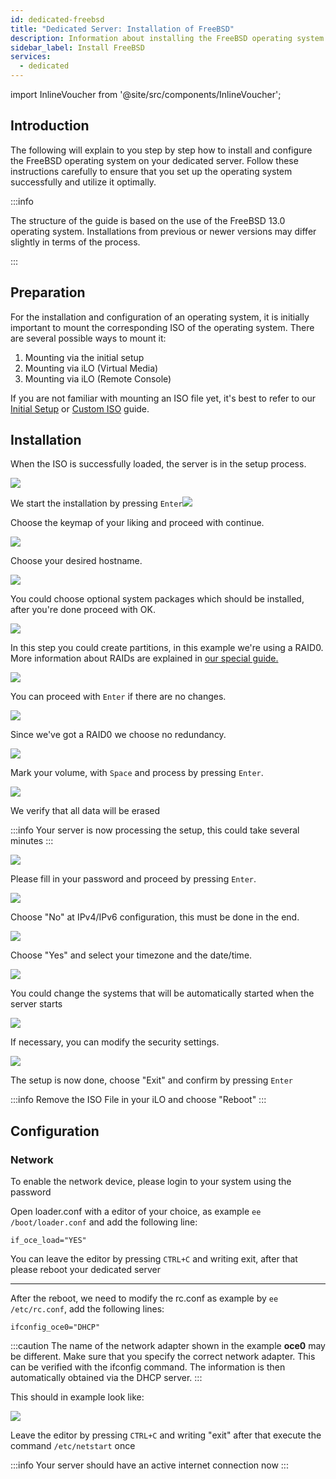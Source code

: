 ```yaml
---
id: dedicated-freebsd
title: "Dedicated Server: Installation of FreeBSD"
description: Information about installing the FreeBSD operating system on your dedicated server from ZAP-Hosting - ZAP-Hosting.com documentation
sidebar_label: Install FreeBSD
services:
  - dedicated
---
```


import InlineVoucher from '@site/src/components/InlineVoucher';

## Introduction

The following will explain to you step by step how to install and configure the FreeBSD operating system on your dedicated server. Follow these instructions carefully to ensure that you set up the operating system successfully and utilize it optimally.

:::info

The structure of the guide is based on the use of the FreeBSD 13.0 operating system. Installations from previous or newer versions may differ slightly in terms of the process.

:::

<InlineVoucher />

## Preparation

For the installation and configuration of an operating system, it is initially important to mount the corresponding ISO of the operating system. There are several possible ways to mount it:

1. Mounting via the initial setup
2. Mounting via iLO (Virtual Media)
3. Mounting via iLO (Remote Console)

If you are not familiar with mounting an ISO file yet, it's best to refer to our [Initial Setup](dedicated-setup.md) or [Custom ISO](dedicated-iso.md) guide.



## Installation
When the ISO is successfully loaded, the server is in the setup process.

![](https://screensaver01.zap-hosting.com/index.php/s/wSa8eGnrtJDLHB5/preview)

We start the installation by pressing `Enter`![](https://screensaver01.zap-hosting.com/index.php/s/CK4xnGEqBe5Kd4y/preview)

Choose the keymap of your liking and proceed with continue.

![](https://screensaver01.zap-hosting.com/index.php/s/BSrWrN9TnqEEmmb/preview)

Choose your desired hostname.

![](https://screensaver01.zap-hosting.com/index.php/s/zqXPS6fHdkoMPH2/preview)

You could choose optional system packages which should be installed, after you're done proceed with OK.

![](https://screensaver01.zap-hosting.com/index.php/s/zTSBQRGRFLHDxDo/preview)

In this step you could create partitions, in this example we're using a RAID0. More information about RAIDs are explained in [our special guide.](dedicated-raid.md)

![](https://screensaver01.zap-hosting.com/index.php/s/DTk5zgjbpCWwbmp/preview)

You can proceed with `Enter` if there are no changes.

![](https://screensaver01.zap-hosting.com/index.php/s/MR3eJKMpdExXnsJ/preview)

Since we've got a RAID0 we choose no redundancy.

![](https://screensaver01.zap-hosting.com/index.php/s/Qf5JZMKs5HzDXnT/preview)

Mark your volume, with `Space` and process by pressing `Enter`.

![](https://screensaver01.zap-hosting.com/index.php/s/4d93FtfDmSEtifY/preview)

We verify that all data will be erased

:::info
Your server is now processing the setup, this could take several minutes
:::

![](https://screensaver01.zap-hosting.com/index.php/s/NmR5PcTPe3Kdc4i/preview)

Please fill in your password and proceed by pressing `Enter`.

![](https://screensaver01.zap-hosting.com/index.php/s/f9aJF57b2w3g9qY/preview)

Choose "No" at IPv4/IPv6 configuration, this must be done in the end.

![](https://screensaver01.zap-hosting.com/index.php/s/88bxbHsRjwCoYJQ/preview)

Choose "Yes" and select your timezone and the date/time.

![](https://screensaver01.zap-hosting.com/index.php/s/MCtpoQkLdc8Wd7Y/preview)

You could change the systems that will be automatically started when the server starts

![](https://screensaver01.zap-hosting.com/index.php/s/wPbL3HJGYBTLdyD/preview)

If necessary, you can modify the security settings.

![](https://screensaver01.zap-hosting.com/index.php/s/BXEs3sFYCbFE4Q4/preview)

The setup is now done, choose "Exit" and confirm by pressing `Enter`

:::info
Remove the ISO File in your iLO and choose "Reboot"
:::



## Configuration

### Network

To enable the network device, please login to your system using the password

Open loader.conf with a editor of your choice, as example `ee /boot/loader.conf` and add the following line:

```if_oce_load="YES"```

You can leave the editor by pressing `CTRL+C` and writing exit, after that please reboot your dedicated server

***

After the reboot, we need to modify the rc.conf as example by `ee /etc/rc.conf`, add the following lines:

```
ifconfig_oce0="DHCP"
```

:::caution
The name of the network adapter shown in the example **oce0** may be different. Make sure that you specify the correct network adapter. This can be verified with the ifconfig command. The information is then automatically obtained via the DHCP server. 
:::

This should in example look like:

![](https://screensaver01.zap-hosting.com/index.php/s/mBCZpbG37N9Dj5e/preview)

Leave the editor by pressing `CTRL+C` and writing "exit" after that execute the command `/etc/netstart` once

:::info
Your server should have an active internet connection now
:::
